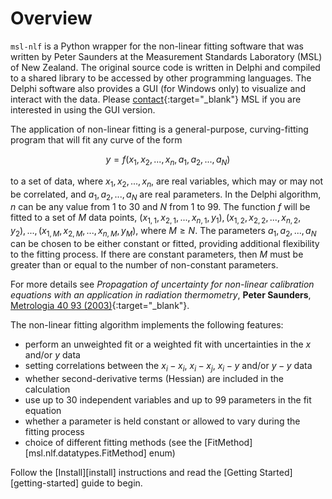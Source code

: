 # Overview
`msl-nlf` is a Python wrapper for the non-linear fitting software that was written by Peter Saunders at the Measurement Standards Laboratory (MSL) of New Zealand. The original source code is written in Delphi and compiled to a shared library to be accessed by other programming languages. The Delphi software also provides a GUI (for Windows only) to visualize and interact with the data. Please [contact](https://www.measurement.govt.nz/contact-us-2/){:target="_blank"} MSL if you are interested in using the GUI version.

The application of non-linear fitting is a general-purpose, curving-fitting program that will fit any curve of the form

$$
y = f(x_1, x_2, ..., x_n, a_1, a_2, ..., a_N)
$$

to a set of data, where $x_1, x_2, ..., x_n$, are real variables, which may or may not be correlated, and $a_1, a_2, ..., a_N$ are real parameters. In the Delphi algorithm, $n$ can be any value from 1 to 30 and $N$ from 1 to 99. The function $f$ will be fitted to a set of $M$ data points, $(x_{1,1}, x_{2,1}, ..., x_{n,1}, y_1), (x_{1,2}, x_{2,2}, ..., x_{n,2}, y_2), ..., (x_{1,M}, x_{2,M}, ..., x_{n,M}, y_M)$, where $M \geq N$. The parameters $a_1, a_2, ..., a_N$ can be chosen to be either constant or fitted, providing additional flexibility to the fitting process. If there are constant parameters, then $M$ must be greater than or equal to the number of non-constant parameters.

For more details see *Propagation of uncertainty for non-linear calibration equations with an application in radiation thermometry*, **Peter Saunders**, [Metrologia 40 93 (2003)](https://doi.org/10.1088/0026-1394/40/2/315){:target="_blank"}.

The non-linear fitting algorithm implements the following features:

* perform an unweighted fit or a weighted fit with uncertainties in the $x$ and/or $y$ data
* setting correlations between the $x_i-x_i$, $x_i-x_j$, $x_i-y$ and/or $y-y$ data
* whether second-derivative terms (Hessian) are included in the calculation
* use up to 30 independent variables and up to 99 parameters in the fit equation
* whether a parameter is held constant or allowed to vary during the fitting process
* choice of different fitting methods (see the [FitMethod][msl.nlf.datatypes.FitMethod] enum)

Follow the [Install][install] instructions and read the [Getting Started][getting-started] guide to begin.
